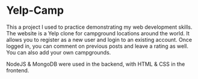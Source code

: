 # Yelp-Camp
This a project I used to practice demonstrating my web development skills. The website is a Yelp clone for campground locations around the world. It allows you to register as a new user and login to an existing account. Once logged in, you can comment on previous posts and leave a rating as well. You can also add your own campgrounds.

NodeJS & MongoDB were used in the backend, with HTML & CSS in the frontend.
